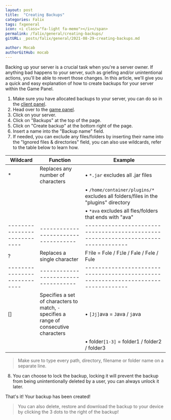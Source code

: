 ```yaml
---
layout: post
title:  "Creating Backups"
categories: Falix
tags: fxgeneral
icon: <i class="fa-light fa-memo"></i></span>
permalink: /falix/general/creating-backups/
gitURL: _posts/falix/general/2021-08-29-creating-backups.md

author: Mocab
authorGitHub: mocab
---
```


Backing up your server is a crucial task when you're a server owner. If anything bad happens to your server, such as griefing and/or unintentional actions, you'll be able to revert those changes. 
In this article, we'll give you a quick and easy explanation of how to create backups for your server within the Game Panel.

1. Make sure you have allocated backups to your server, you can do so in the [client panel](https://client.falixnodes.net).
2. Head over to the [game panel](https://panel.falixnodes.net).
3. Click on your server.
4. Click on "Backups" at the top of the page.
5. Click on "Create backup" at the bottom right of the page.
6. Insert a name into the "Backup name" field.
7. If needed, you can exclude any files/folders by inserting their name into the "Ignored files & directories" field, you can also use wildcards, refer to the table below to learn how.

| Wildcard                   | Function                          |Example                                          				    |
|----------------------------|-----------------------------------|----------------------------------------------------------------------------------|
| *                          | Replaces any number of characters |• `*.jar` excludes all .jar files 						    |
|                            |                                   |• `/home/container/plugins/*` excludes all folders/files in the "plugins" directory |
|			     |					 |• `*ava` excludes all fles/folders that ends with "ava" 			    |
|----------------------------|-----------------------------------|----------------------------------------------------------------------------------|
| ?                          | Replaces a single character       | F`?`ile  = F`o`le / F`i`le / F`a`le / F`e`le / F`u`le 			    |
|----------------------------|-----------------------------------|----------------------------------------------------------------------------------|
| []                         | Specifies a set of characters to match, `-` specifies a range of consecutive characters |• `[Jj]`ava = `J`ava / `j`ava 
|			     |				 	 |• folder`[1-3]` = folder1 / folder2 / folder3 |

> Make sure to type every path, directory, filename or folder name on a separate line.

8. You can choose to lock the backup, locking it will prevent the backup from being unintentionally deleted by a user, you can always unlock it later.

That's it! Your backup has been created!

> You can also delete, restore and download the backup to your device by clicking the 3 dots to the right of the backup!
